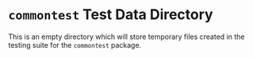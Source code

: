 # `commontest` Test Data Directory

This is an empty directory which will store temporary files created in the
testing suite for the `commontest` package.
